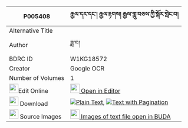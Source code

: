 |P005408|རྒྱལ་དར་དང་། རྒྱལ་རྟགས། རྒྱལ་གླུ་བཅས་ཀྱི་སྐོར་གླེང་བ། 
| --- | --- 
|Alternative Title |
|Author| ཟླ་བ།
|BDRC ID | W1KG18572
|Creator | Google OCR
|Number of Volumes| 1
|<img width="25" src="https://img.icons8.com/color/25/000000/edit-property.png">Edit Online| [<img width="25" src="https://avatars.githubusercontent.com/u/45091458?s=200&v=4"> Open in Editor](http://editor.openpecha.org/P005408)
|<img width="25" src="https://img.icons8.com/fluent/48/000000/download-2.png"/>  Download | [![](https://img.icons8.com/color/20/000000/txt.png)Plain Text](https://github.com/Openpecha/P005408/releases/download/v1/gyaldar_dang_gyaltak_gyallu_ch_plain_P005408.zip), [![](https://img.icons8.com/color/20/000000/txt.png)Text with Pagination](https://github.com/Openpecha/P005408/releases/download/v1/gyaldar_dang_gyaltak_gyallu_ch_pages_P005408.zip)
|<img width="25" src="https://img.icons8.com/plasticine/100/000000/pictures-folder.png"/>  Source Images | [<img width="25" src="https://library.bdrc.io/icons/BUDA-small.svg"> Images of text file open in BUDA](https://library.bdrc.io/show/bdr:W1KG18572)
